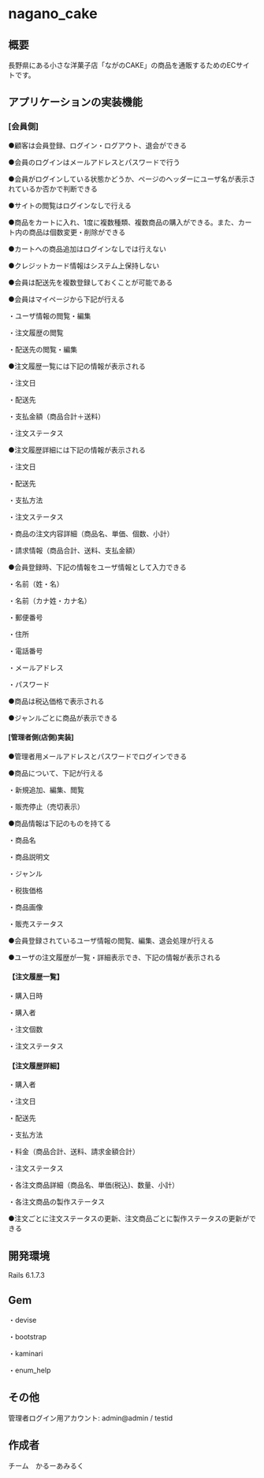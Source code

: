 # nagano_cake



## 概要
長野県にある小さな洋菓子店「ながのCAKE」の商品を通販するためのECサイトです。



## アプリケーションの実装機能

### [会員側]

●顧客は会員登録、ログイン・ログアウト、退会ができる

●会員のログインはメールアドレスとパスワードで行う

●会員がログインしている状態かどうか、ページのヘッダーにユーザ名が表示されているか否かで判断できる

●サイトの閲覧はログインなしで行える

●商品をカートに入れ、1度に複数種類、複数商品の購入ができる。また、カート内の商品は個数変更・削除ができる

●カートへの商品追加はログインなしでは行えない

●クレジットカード情報はシステム上保持しない

●会員は配送先を複数登録しておくことが可能である

●会員はマイページから下記が行える

・ユーザ情報の閲覧・編集

・注文履歴の閲覧

・配送先の閲覧・編集

●注文履歴一覧には下記の情報が表示される

・注文日

・配送先

・支払金額（商品合計＋送料）

・注文ステータス

●注文履歴詳細には下記の情報が表示される

・注文日

・配送先

・支払方法

・注文ステータス

・商品の注文内容詳細（商品名、単価、個数、小計）

・請求情報（商品合計、送料、支払金額）

●会員登録時、下記の情報をユーザ情報として入力できる

・名前（姓・名）

・名前（カナ姓・カナ名）

・郵便番号

・住所

・電話番号

・メールアドレス

・パスワード

●商品は税込価格で表示される

●ジャンルごとに商品が表示できる


 #### [管理者側(店側)実装]
 

●管理者用メールアドレスとパスワードでログインできる

●商品について、下記が行える

・新規追加、編集、閲覧

・販売停止（売切表示）

●商品情報は下記のものを持てる

・商品名

・商品説明文

・ジャンル

・税抜価格

・商品画像

・販売ステータス

●会員登録されているユーザ情報の閲覧、編集、退会処理が行える

●ユーザの注文履歴が一覧・詳細表示でき、下記の情報が表示される

 #### 【注文履歴一覧】

・購入日時

・購入者

・注文個数

・注文ステータス

 #### 【注文履歴詳細】

・購入者

・注文日

・配送先

・支払方法

・料金（商品合計、送料、請求金額合計）

・注文ステータス

・各注文商品詳細（商品名、単価(税込)、数量、小計）

・各注文商品の製作ステータス

●注文ごとに注文ステータスの更新、注文商品ごとに製作ステータスの更新ができる



## 開発環境

Rails 6.1.7.3



## Gem

・devise

・bootstrap

・kaminari

・enum_help

## その他
管理者ログイン用アカウント: admin@admin / testid


## 作成者
チーム　かるーあみるく
